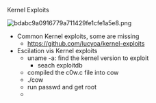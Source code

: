 Kernel Exploits

![bdabc9a0916779a711429fe1cfe1a5e8.png](../_resources/21168c2f752e4e68a12f5cbea16680aa.png)


* Common Kernel exploits, some are missing 
	* https://github.com/lucyoa/kernel-exploits
* Escilation vis Kernel exploits
	* uname -a: find the kernel version to exploit
		* seach exploitdb
	* compiled the c0w.c file into cow
	* ./cow
	* run passwd and get root
	* 